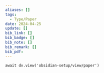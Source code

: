 ```yaml
---
aliases: []
tags:
  - Type/Paper
date: 2024-04-25
update: []
bib_link: []
bib_badge: []
bib_note: []
bib_remark: []
bib_pdf:
---
```


```dataviewjs
await dv.view('obsidian-setup/view/paper')
```